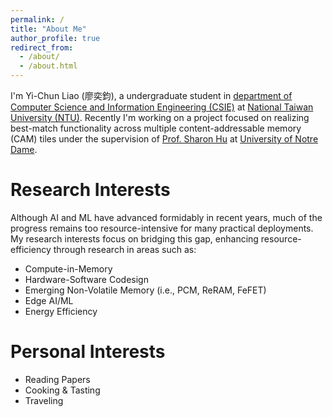 ```yaml
---
permalink: /
title: "About Me"
author_profile: true
redirect_from: 
  - /about/
  - /about.html
---
```

I'm Yi-Chun Liao (廖奕鈞), a undergraduate student in [department of Computer Science and Information Engineering (CSIE)](https://www.csie.ntu.edu.tw//?locale=en) at [National Taiwan University (NTU)](https://www.ntu.edu.tw/english/). Recently I'm working on a project focused on realizing best-match functionality across multiple content-addressable memory (CAM) tiles under the supervision of [Prof. Sharon Hu](https://engineering.nd.edu/faculty/xiaobo-sharon-hu/) at [University of Notre Dame](https://www.nd.edu).

Research Interests
======
Although AI and ML have advanced formidably in recent years, much of the progress remains too resource-intensive for many practical deployments. My research interests focus on bridging this gap, enhancing resource-efficiency through research in areas such as:
- Compute-in-Memory
- Hardware-Software Codesign
- Emerging Non-Volatile Memory (i.e., PCM, ReRAM, FeFET)
- Edge AI/ML
- Energy Efficiency

Personal Interests
======
- Reading Papers
- Cooking & Tasting
- Traveling
